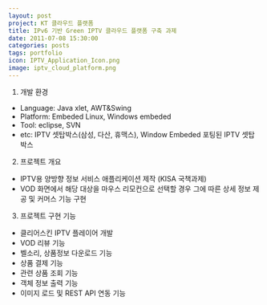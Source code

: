 ```yaml
---
layout: post
project: KT 클라우드 플랫폼
title: IPv6 기반 Green IPTV 클라우드 플랫폼 구축 과제
date: 2011-07-08 15:30:00 
categories: posts 
tags: portfolio
icon: IPTV_Application_Icon.png
image: iptv_cloud_platform.png
---
```


1) 개발 환경  
- Language: Java xlet, AWT&Swing
- Platform: Embeded Linux, Windows embeded  
- Tool: eclipse, SVN  
- etc: IPTV 셋탑박스(삼성, 다산, 휴맥스), Window Embeded 포팅된 IPTV 셋탑박스  
 
2) 프로젝트 개요  
 - IPTV용 양방향 정보 서비스 애플리케이션 제작 (KISA 국책과제)  
 - VOD 화면에서 해당 대상을 마우스 리모컨으로 선택할 경우 그에 따른 상세 정보 제공 및 커머스 기능 구현  

3) 프로젝트 구현 기능
 - 클리어스킨 IPTV 플레이어 개발
 - VOD 리뷰 기능  
 - 벨소리, 상품정보 다운로드 기능  
 - 상품 결제 기능  
 - 관련 상품 조회 기능  
 - 객체 정보 출력 기능  
 - 이미지 로드 및 REST API 연동 기능  
